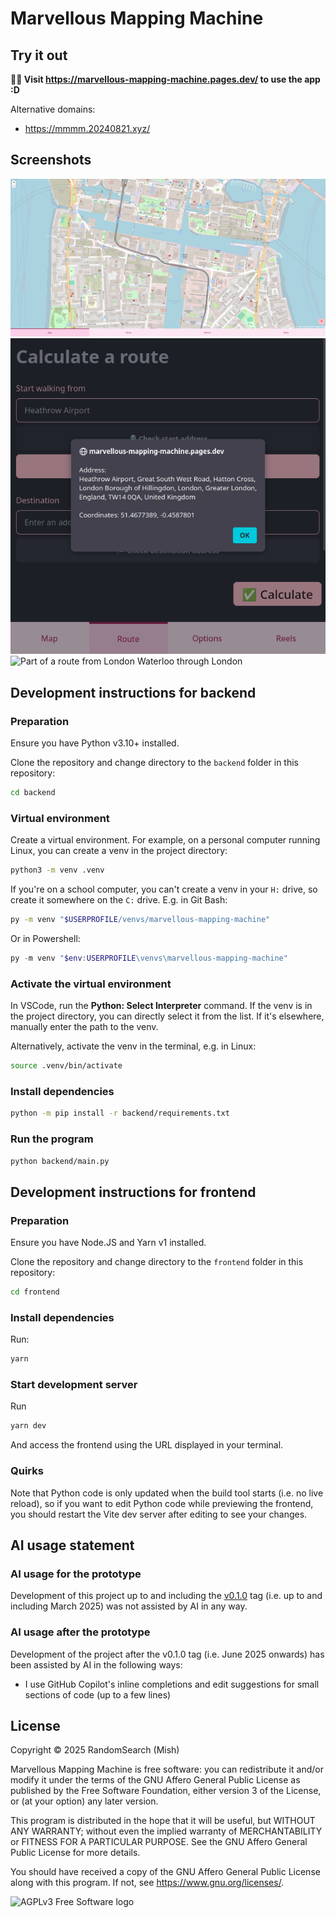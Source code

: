 # Marvellous Mapping Machine

## Try it out

**🧑‍💻 Visit <https://marvellous-mapping-machine.pages.dev/> to use the app :D**

Alternative domains:

- <https://mmmm.20240821.xyz/>

## Screenshots

![The Map screen open at Canary Wharf](screenshots/canary-warf.png)
![Checking an address on the Route screen](screenshots/check-address.png)
![Part of a route from London Waterloo through London](from-waterloo-station.png)

## Development instructions for backend

### Preparation

Ensure you have Python v3.10+ installed.

Clone the repository and change directory to the `backend` folder in this repository:

```bash
cd backend
```

### Virtual environment

Create a virtual environment. For example, on a personal computer running Linux, you can create a venv in the project directory:

```bash
python3 -m venv .venv
```

If you're on a school computer, you can't create a venv in your `H:` drive, so create it somewhere on the `C:` drive. E.g. in Git Bash:

```bash
py -m venv "$USERPROFILE/venvs/marvellous-mapping-machine"
```

Or in Powershell:

```powershell
py -m venv "$env:USERPROFILE\venvs\marvellous-mapping-machine"
```

### Activate the virtual environment

In VSCode, run the **Python: Select Interpreter** command. If the venv is in the project directory, you can directly select it from the list. If it's elsewhere, manually enter the path to the venv.

Alternatively, activate the venv in the terminal, e.g. in Linux:

```bash
source .venv/bin/activate
```

### Install dependencies

```bash
python -m pip install -r backend/requirements.txt
```

### Run the program

```bash
python backend/main.py
```

## Development instructions for frontend

### Preparation

Ensure you have Node.JS and Yarn v1 installed.

Clone the repository and change directory to the `frontend` folder in this repository:

```bash
cd frontend
```

### Install dependencies

Run:

```bash
yarn
```

### Start development server

Run

```bash
yarn dev
```

And access the frontend using the URL displayed in your terminal.

### Quirks

Note that Python code is only updated when the build tool starts (i.e. no live reload), so if you want to edit Python code while previewing the frontend, you should restart the Vite dev server after editing to see your changes.

## AI usage statement

### AI usage for the prototype

Development of this project up to and including the [v0.1.0](https://github.com/RandomSearch18/marvellous-mapping-machine/tree/v0.1.0) tag (i.e. up to and including March 2025) was not assisted by AI in any way.

### AI usage after the prototype

Development of the project after the v0.1.0 tag (i.e. June 2025 onwards) has been assisted by AI in the following ways:

- I use GitHub Copilot's inline completions and edit suggestions for small sections of code (up to a few lines)

## License

Copyright &copy; 2025 RandomSearch (Mish)

Marvellous Mapping Machine is free software: you can redistribute it and/or modify
it under the terms of the GNU Affero General Public License as published
by the Free Software Foundation, either version 3 of the License, or
(at your option) any later version.

This program is distributed in the hope that it will be useful,
but WITHOUT ANY WARRANTY; without even the implied warranty of
MERCHANTABILITY or FITNESS FOR A PARTICULAR PURPOSE. See the
GNU Affero General Public License for more details.

You should have received a copy of the GNU Affero General Public License
along with this program. If not, see <https://www.gnu.org/licenses/>.

![AGPLv3 Free Software logo](https://www.gnu.org/graphics/agplv3-with-text-162x68.png)
